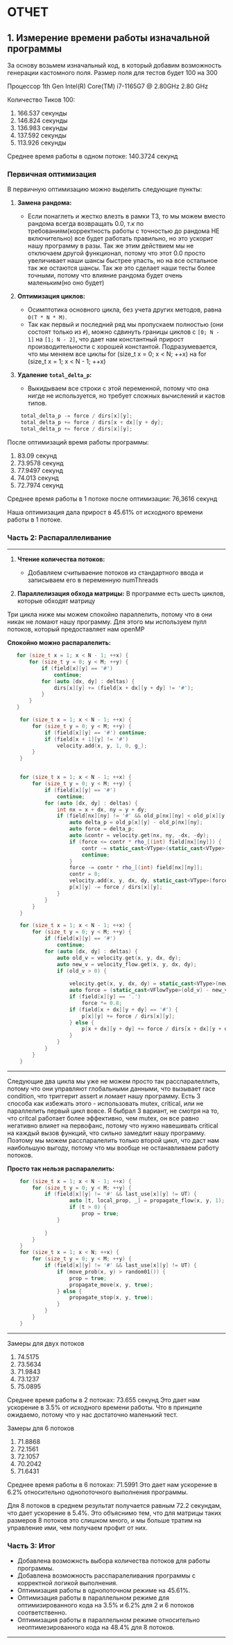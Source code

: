 # ОТЧЕТ

## 1. Измерение времени работы изначальной программы
За основу возьмем изначальный код, в который добавим возможность генерации кастомного поля.
Размер поля для тестов будет 100 на 300

Процессор 1th Gen Intel(R) Core(TM) i7-1165G7 @ 2.80GHz 2.80 GHz

Количество Тиков 100:
1) 166.537 секунды
2) 146.824 секунды
3) 136.983 секунды
4) 137.592 секунды
5) 113.926 секунды

Среднее время работы в одном потоке: 140.3724 секунд

### Первичная оптимизация

В первичную оптимизацию можно выделить следующие пункты:

1. **Замена рандома:**
   - Если понаглеть и жестко влезть в рамки ТЗ, то мы можем вместо рандома всегда возвращать 0.0, т.к по требованиям(корректность работы с точностью до рандома НЕ включительно) все будет работать правильно, но это ускорит нашу программу в разы. Так же этим действием мы не отключаем другой функционал, потому что этот 0.0 просто увеличивает наши шансы быстрее упасть, но на все остальное так же остаются шансы. Так же это сделает наши тесты более точными, потому что влияние рандома будет очень маленьким(но оно будет)

2. **Оптимизация циклов:**
   - Осимптотика основного цикла, без учета других методов, равна `O(T * N * M)`.
   - Так как первый и последний ряд мы пропускаем полностью (они состоят только из `#`), можно сдвинуть границы циклов с `[0; N - 1]` на `[1; N - 2]`, что дает нам константный прирост производительности с хорошей константой. Подразумевается, что мы меняем все циклы  for (size_t x = 0; x < N; ++x) на 
   for (size_t x = 1; x < N - 1; ++x)

3. **Удаление `total_delta_p`:**
   - Выкидываем все строки с этой переменной, потому что она нигде не используется, но требует сложных вычислений и кастов типов.
   ```cpp
    total_delta_p -= force / dirs[x][y]; 
    total_delta_p += force / dirs[x + dx][y + dy];
    total_delta_p += force / dirs[x][y];
   ```

После оптимизаций время работы программы:
1) 83.09 секунд
2) 73.9578 секунд
3) 77.9497 секунд
4) 74.013 секунд
5) 72.7974 секунд


Среднее время работы в 1 потоке после оптимизации: 76,3616 секунд

Наша оптимизация дала прирост в 45.61% от исходного времени работы в 1 потоке.


### **Часть 2: Распараллеливание**
---

1. **Чтение количества потоков:**
   - Добавляем считываение потоков из стандартного ввода и записываем его в переменную numThreads

2. **Параллелизация обхода матрицы:**
В программе есть шесть циклов, которые обходят матрицу

Три цикла ниже мы можем спокойно параллелить, потому что в они никак не ломают нашу программу. Для этого мы используем пулл потоков, который предоставляет нам openMP

   **Спокойно можно распаралелить:**
```cpp
   for (size_t x = 1; x < N - 1; ++x) {
       for (size_t y = 0; y < M; ++y) {
           if (field[x][y] == '#')
               continue;
           for (auto [dx, dy] : deltas) {
               dirs[x][y] += (field[x + dx][y + dy] != '#');
           }
       }
   }

    for (size_t x = 1; x < N - 1; ++x) {
        for (size_t y = 0; y < M; ++y) {
            if (field[x][y] == '#') continue;
            if (field[x + 1][y] != '#')
                velocity.add(x, y, 1, 0, g_);
        }
    }


    for (size_t x = 1; x < N - 1; ++x) {
        for (size_t y = 0; y < M; ++y) {
            if (field[x][y] == '#')
                continue;
            for (auto [dx, dy] : deltas) {
                int nx = x + dx, ny = y + dy;
                if (field[nx][ny] != '#' && old_p[nx][ny] < old_p[x][y]) {
                    auto delta_p = old_p[x][y] - old_p[nx][ny];
                    auto force = delta_p;
                    auto &contr = velocity.get(nx, ny, -dx, -dy);
                    if (force <= contr * rho_[(int) field[nx][ny]]) {
                        contr -= static_cast<VType>(static_cast<VType>(force) / rho_[(int) field[nx][ny]]);
                        continue;
                    }
                    force -= contr * rho_[(int) field[nx][ny]];
                    contr = 0;
                    velocity.add(x, y, dx, dy, static_cast<VType>(force) / rho_[(int) field[x][y]]);
                    p[x][y] -= force / dirs[x][y];
                }
            }
        }
    }

    for (size_t x = 1; x < N - 1; ++x) {
        for (size_t y = 0; y < M; ++y) {
            if (field[x][y] == '#')
                continue;
            for (auto [dx, dy] : deltas) {
                auto old_v = velocity.get(x, y, dx, dy);
                auto new_v = velocity_flow.get(x, y, dx, dy);
                if (old_v > 0) {
                    
                    velocity.get(x, y, dx, dy) = static_cast<VType>(new_v);
                    auto force = (static_cast<VFlowType>(old_v) - new_v) * rho_[(int) field[x][y]];
                    if (field[x][y] == '.')
                        force *= 0.8;
                    if (field[x + dx][y + dy] == '#') {
                        p[x][y] += force / dirs[x][y];
                    } else {
                        p[x + dx][y + dy] += force / dirs[x + dx][y + dy];
                    }
                }
            }
        }
    }
```
---
Следующие два цикла мы уже не можем просто так расспаралеллить, потому что они управляют глобальными данными, что вызывает race condition, что триггерит assert и ломает нашу программу. Есть 3 способа как избежать этого - использовать mutex, critical, или не параллелить первый цикл вовсе. Я быбрал 3 вариант, не смотря на то, что critcal работает более эффективно, чем mutex, он все равно негативно влияет на первофанс, потому что нужно навешивать critical на каждый вызов функций, что сильно замедлит нашу программу. Поэтому мы можем расспаралелить только второй цикл, что даст нам наибольшую выгоду, потому что мы вообще не останавливаем работу потоков.


 **Просто так нельзя распаралелить:**
```cpp
    for (size_t x = 1; x < N - 1; ++x) {
        for (size_t y = 0; y < M; ++y) {
            if (field[x][y] != '#' && last_use[x][y] != UT) {
                    auto [t, local_prop, _] = propagate_flow(x, y, 1);
                    if (t > 0) {
                        prop = true;
                }
                
            }
        }
    }
    for (size_t x = 1; x < N; ++x) {
        for (size_t y = 0; y < M; ++y) {
            if (field[x][y] != '#' && last_use[x][y] != UT) {
                if (move_prob(x, y) > random01()) {
                    prop = true;
                    propagate_move(x, y, true);
                } else {
                    propagate_stop(x, y, true);
                }
            }
        }
    }
```
---
Замеры для двух потоков
1) 74.5175
2) 73.5634
3) 71.9843
4) 73.1237
5) 75.0895

Среднее время работы в 2 потоках: 73.655 секунд
Это дает нам ускорение в 3.5% от исходного времени работы. Что в принципе ожидаемо, потому что у нас достаточно маленький тест.

Замеры для 6 потоков
1) 71.8868
2) 72.1561
3) 72.1057
4) 70.2042
5) 71.6431

Среднее время работы в 6 потоках: 71.5991
Это дает нам ускорение в 6.2% относительно однопоточного выполнения программы.

Для 8 потоков в среднем результат получается равным 72.2 секундам, что дает ускорение в 5.4%. Это объяснимо тем, что для матрицы таких размеров 8 потоков это слишком много, и мы больше тратим на управление ими, чем получаем профит от них.


### **Часть 3: Итог** 
 - Добавлена возможнсть выбора количества потоков для работы программы.
 - Добавлена возможность расспаралеливания программы с корректной логикой выполнения.
 - Оптимизация работы в однопоточном режиме на 45.61%.
 - Оптимизация работы в параллельном режиме для оптимизированного кода на 3.5% и 6.2% для 2 и 6 потоков     соответственно.
 - Оптимизация работы в параллельном режиме относительно неоптимезированного кода на 48.4% для 8 потоков.


---
